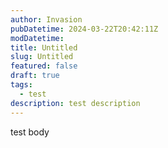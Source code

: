 ```yaml
---
author: Invasion
pubDatetime: 2024-03-22T20:42:11Z
modDatetime: 
title: Untitled
slug: Untitled
featured: false
draft: true
tags:
  - test
description: test description
---
```

test body